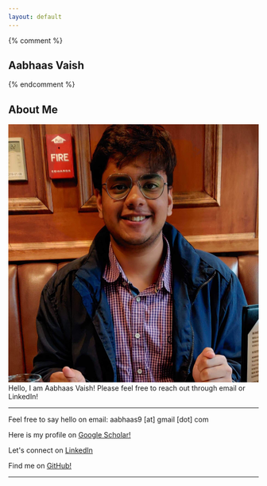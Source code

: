 ```yaml
---
layout: default
---
```

{% comment %} 
## Aabhaas Vaish
{% endcomment %} 
## About Me
<img class="profile-picture" src="av_new.jpg">
Hello, I am Aabhaas Vaish! Please feel free to reach out through email or LinkedIn!

---
Feel free to say hello on email: aabhaas9 [at] gmail [dot] com

Here is my profile on [Google Scholar!](https://scholar.google.com/citations?user=RZFBI7sAAAAJ&hl=en)

Let's connect on [LinkedIn](https://www.linkedin.com/in/aabhaas-vaish/)

Find me on [GitHub!](https://github.com/aabhaas-vaish/)

---
